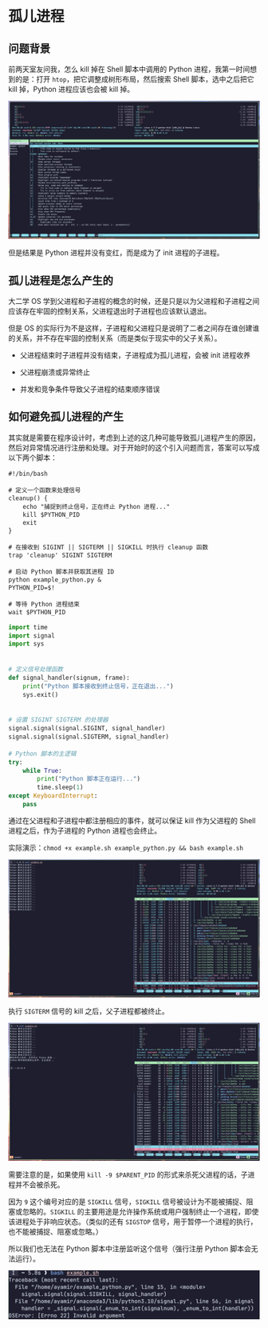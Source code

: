 # 孤儿进程


## 问题背景

前两天室友问我，怎么 kill 掉在 Shell 脚本中调用的 Python 进程，我第一时间想到的是：打开 `htop`，把它调整成树形布局，然后搜索 Shell 脚本，选中之后把它 kill 掉，Python 进程应该也会被 kill 掉。

![image-20240129104955840](https://raw.githubusercontent.com/ayamir/blog-imgs/main/image-20240129104955840.png)

但是结果是 Python 进程并没有变红，而是成为了 init 进程的子进程。

## 孤儿进程是怎么产生的

大二学 OS 学到父进程和子进程的概念的时候，还是只是以为父进程和子进程之间应该存在牢固的控制关系，父进程退出时子进程也应该默认退出。

但是 OS 的实际行为不是这样，子进程和父进程只是说明了二者之间存在谁创建谁的关系，并不存在牢固的控制关系（而是类似于现实中的父子关系）。

- 父进程结束时子进程并没有结束，子进程成为孤儿进程，会被 init 进程收养

- 父进程崩溃或异常终止

- 并发和竞争条件导致父子进程的结束顺序错误

## 如何避免孤儿进程的产生

其实就是需要在程序设计时，考虑到上述的这几种可能导致孤儿进程产生的原因，然后对异常情况进行注册和处理。对于开始时的这个引入问题而言，答案可以写成以下两个脚本：

```shell
#!/bin/bash

# 定义一个函数来处理信号
cleanup() {
	echo "捕捉到终止信号，正在终止 Python 进程..."
	kill $PYTHON_PID
	exit
}

# 在接收到 SIGINT || SIGTERM || SIGKILL 时执行 cleanup 函数
trap 'cleanup' SIGINT SIGTERM

# 启动 Python 脚本并获取其进程 ID
python example_python.py &
PYTHON_PID=$!

# 等待 Python 进程结束
wait $PYTHON_PID
```

```python
import time
import signal
import sys


# 定义信号处理函数
def signal_handler(signum, frame):
    print("Python 脚本接收到终止信号，正在退出...")
    sys.exit()


# 设置 SIGINT SIGTERM 的处理器
signal.signal(signal.SIGINT, signal_handler)
signal.signal(signal.SIGTERM, signal_handler)

# Python 脚本的主逻辑
try:
    while True:
        print("Python 脚本正在运行...")
        time.sleep(1)
except KeyboardInterrupt:
    pass
```

通过在父进程和子进程中都注册相应的事件，就可以保证 kill 作为父进程的 Shell 进程之后，作为子进程的 Python 进程也会终止。

实际演示：`chmod +x example.sh example_python.py && bash example.sh`

![image-20240129110124042](https://raw.githubusercontent.com/ayamir/blog-imgs/main/image-20240129110124042.png)

执行 `SIGTERM` 信号的 kill 之后，父子进程都被终止。

![image-20240129110653343](https://raw.githubusercontent.com/ayamir/blog-imgs/main/image-20240129110653343.png)

需要注意的是，如果使用 `kill -9 $PARENT_PID` 的形式来杀死父进程的话，子进程并不会被杀死。

因为 `9` 这个编号对应的是 `SIGKILL` 信号，`SIGKILL` 信号被设计为不能被捕捉、阻塞或忽略的。`SIGKILL` 的主要用途是允许操作系统或用户强制终止一个进程，即使该进程处于非响应状态。（类似的还有 `SIGSTOP` 信号，用于暂停一个进程的执行，也不能被捕捉、阻塞或忽略。）

所以我们也无法在 Python 脚本中注册监听这个信号（强行注册 Python 脚本会无法运行）。

![image-20240129111153165](https://raw.githubusercontent.com/ayamir/blog-imgs/main/image-20240129111153165.png)

